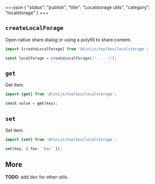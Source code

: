 +++json
{
  "status": "publish",
  "title": "Localstorage utils",
  "category": "localstorage"
}
+++

## `createLocalForage`

Open native share dialog or using a polyfill to share content.

```ts
import {createLocalForage} from '@tinijs/toolbox/localstorage';

const localForage = createLocalForage(/* ... */);
```

## `get`

Get item.

```ts
import {get} from '@tinijs/toolbox/localstorage';

const value = get(key);
```

## `set`

Set item.

```ts
import {set} from '@tinijs/toolbox/localstorage';

set(key, { foo: 'bar' });
```

## More

**TODO**: add doc for other utils.
